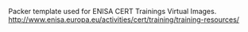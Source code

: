 Packer template used for ENISA CERT Trainings Virtual Images.
http://www.enisa.europa.eu/activities/cert/training/training-resources/